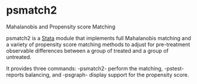 # psmatch2
Mahalanobis and Propensity score Matching

psmatch2 is a <a href="www.stata.com">Stata<a/> module that implements full Mahalanobis matching and a variety of propensity score matching methods to adjust for pre-treatment observable differences between a group of treated and a group of untreated.

It provides three commands: -psmatch2- perform the matching, -pstest- reports balancing, and -psgraph- display support for the propensity score.

